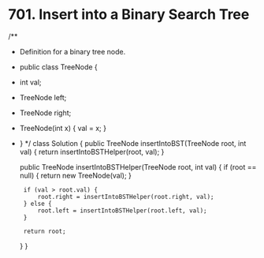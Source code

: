 # 701. Insert into a Binary Search Tree

/\*\*

* Definition for a binary tree node.
* public class TreeNode {
* int val;
* TreeNode left;
* TreeNode right;
* TreeNode\(int x\) { val = x; }
* } \*/ class Solution { public TreeNode insertIntoBST\(TreeNode root, int val\) { return insertIntoBSTHelper\(root, val\); }

  public TreeNode insertIntoBSTHelper\(TreeNode root, int val\) { if \(root == null\) { return new TreeNode\(val\); }

  ```text
   if (val > root.val) {
       root.right = insertIntoBSTHelper(root.right, val);
   } else {
       root.left = insertIntoBSTHelper(root.left, val);
   }

   return root;
  ```

  } }

